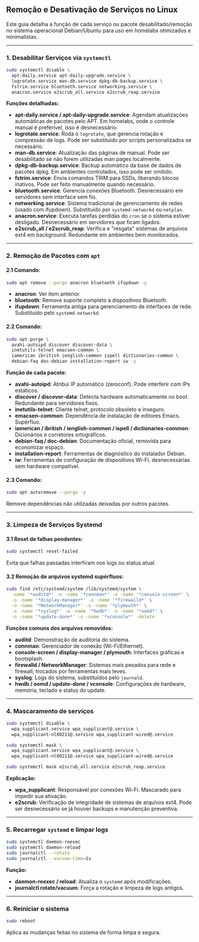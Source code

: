 ## Remoção e Desativação de Serviços no Linux

Este guia detalha a função de cada serviço ou pacote desabilitado/remoção no sistema operacional Debian/Ubuntu para uso em homelabs otimizados e minimalistas.

---

### 1. Desabilitar Serviços via `systemctl`

```bash
sudo systemctl disable \
  apt-daily.service apt-daily-upgrade.service \
  logrotate.service man-db.service dpkg-db-backup.service \
  fstrim.service bluetooth.service networking.service \
  anacron.service e2scrub_all.service e2scrub_reap.service
```

**Funções detalhadas:**
- **apt-daily.service / apt-daily-upgrade.service**: Agendam atualizações automáticas de pacotes pelo APT. Em homelabs, onde o controle manual é preferível, isso é desnecessário.
- **logrotate.service**: Roda o `logrotate`, que gerencia rotação e compressão de logs. Pode ser substituído por scripts personalizados se necessário.
- **man-db.service**: Atualização das páginas de manual. Pode ser desabilitado se não forem utilizadas man pages localmente.
- **dpkg-db-backup.service**: Backup automático da base de dados de pacotes dpkg. Em ambientes controlados, isso pode ser omitido.
- **fstrim.service**: Envia comandos TRIM para SSDs, liberando blocos inativos. Pode ser feito manualmente quando necessário.
- **bluetooth.service**: Gerencia conexões Bluetooth. Desnecessário em servidores sem interface sem fio.
- **networking.service**: Sistema tradicional de gerenciamento de redes (usado com ifupdown). Substituído por `systemd-networkd` ou `netplan`.
- **anacron.service**: Executa tarefas perdidas do `cron` se o sistema estiver desligado. Desnecessário em servidores que ficam ligados.
- **e2scrub_all / e2scrub_reap**: Verifica e "resgata" sistemas de arquivos ext4 em background. Redundante em ambientes bem monitorados.

---

### 2. Remoção de Pacotes com `apt`

#### 2.1 Comando:
```bash
sudo apt remove --purge anacron bluetooth ifupdown -y
```

- **anacron**: Ver item anterior.
- **bluetooth**: Remove suporte completo a dispositivos Bluetooth.
- **ifupdown**: Ferramenta antiga para gerenciamento de interfaces de rede. Substituído pelo `systemd-networkd`.

#### 2.2 Comando:
```bash
sudo apt purge \
  avahi-autoipd discover discover-data \
  inetutils-telnet emacsen-common \
  iamerican ibritish ienglish-common ispell dictionaries-common \
  debian-faq doc-debian installation-report iw -y
```

**Função de cada pacote:**
- **avahi-autoipd**: Atribui IP automático (zeroconf). Pode interferir com IPs estáticos.
- **discover / discover-data**: Detecta hardware automaticamente no boot. Redundante para servidores fixos.
- **inetutils-telnet**: Cliente telnet, protocolo obsoleto e inseguro.
- **emacsen-common**: Dependência de instalação de editores Emacs. Supérfluo.
- **iamerican / ibritish / ienglish-common / ispell / dictionaries-common**: Dicionários e corretores ortográficos.
- **debian-faq / doc-debian**: Documentação oficial, removida para economizar espaço.
- **installation-report**: Ferramentas de diagnóstico do instalador Debian.
- **iw**: Ferramentas de configuração de dispositivos Wi-Fi, desnecessárias sem hardware compatível.

#### 2.3 Comando:
```bash
sudo apt autoremove --purge -y
```

Remove dependências não utilizadas deixadas por outros pacotes.

---

### 3. Limpeza de Serviços Systemd

#### 3.1 Reset de falhas pendentes:
```bash
sudo systemctl reset-failed
```

Evita que falhas passadas interfiram nos logs ou status atual.

#### 3.2 Remoção de arquivos systemd supérfluos:
```bash
sudo find /etc/systemd/system /lib/systemd/system \
  -name '*auditd*' -o -name '*connman*' -o -name '*console-screen*' \
  -o -name '*display-manager*' -o -name '*firewalld*' \
  -o -name '*NetworkManager*' -o -name '*plymouth*' \
  -o -name '*syslog*' -o -name '*hwdb*' -o -name '*oomd*' \
  -o -name '*update-done*' -o -name '*vconsole*' -delete
```

**Funções comuns dos arquivos removidos:**
- **auditd**: Demonstração de auditoria do sistema.
- **connman**: Gerenciador de conexão (Wi-Fi/Ethernet).
- **console-screen / display-manager / plymouth**: Interfaces gráficas e bootsplash.
- **firewalld / NetworkManager**: Sistemas mais pesados para rede e firewall, trocados por ferramentas mais leves.
- **syslog**: Logs do sistema, substituídos pelo `journald`.
- **hwdb / oomd / update-done / vconsole**: Configurações de hardware, memória, teclado e status do update.

---

### 4. Mascaramento de serviços

```bash
sudo systemctl disable \
  wpa_supplicant.service wpa_supplicant@.service \
  wpa_supplicant-nl80211@.service wpa_supplicant-wired@.service

sudo systemctl mask \
  wpa_supplicant.service wpa_supplicant@.service \
  wpa_supplicant-nl80211@.service wpa_supplicant-wired@.service

sudo systemctl mask e2scrub_all.service e2scrub_reap.service
```

**Explicação:**
- **wpa_supplicant**: Responsável por conexões Wi-Fi. Mascarado para impedir sua ativação.
- **e2scrub**: Verificação de integridade de sistemas de arquivos ext4. Pode ser desnecessário se já houver backups e manutenção preventiva.

---

### 5. Recarregar `systemd` e limpar logs

```bash
sudo systemctl daemon-reexec
sudo systemctl daemon-reload
sudo journalctl --rotate
sudo journalctl --vacuum-time=1s
```

**Função:**
- **daemon-reexec / reload**: Atualiza o `systemd` após modificações.
- **journalctl rotate/vacuum**: Força a rotação e limpeza de logs antigos.

---

### 6. Reiniciar o sistema

```bash
sudo reboot
```

Aplica as mudanças feitas no sistema de forma limpa e segura.
